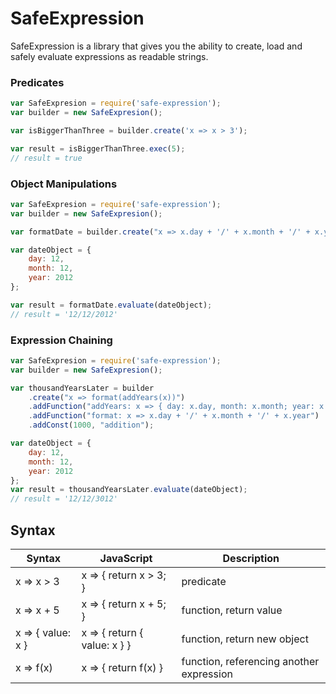 # SafeExpression

SafeExpression is a library that gives you the ability to create, load and safely evaluate expressions as readable strings.

### Predicates

```JavaScript
var SafeExpresion = require('safe-expression');
var builder = new SafeExpresion();

var isBiggerThanThree = builder.create('x => x > 3');

var result = isBiggerThanThree.exec(5);
// result = true
```

### Object Manipulations
```JavaScript
var SafeExpresion = require('safe-expression');
var builder = new SafeExpresion();

var formatDate = builder.create("x => x.day + '/' + x.month + '/' + x.year");

var dateObject = {
    day: 12,
    month: 12,
    year: 2012
};

var result = formatDate.evaluate(dateObject);
// result = '12/12/2012'
```

### Expression Chaining
```Javascript
var SafeExpresion = require('safe-expression');
var builder = new SafeExpresion();

var thousandYearsLater = builder
    .create("x => format(addYears(x))")
    .addFunction("addYears: x => { day: x.day, month: x.month; year: x.year + addition }")
    .addFunction("format: x => x.day + '/' + x.month + '/' + x.year")
    .addConst(1000, "addition");

var dateObject = {
    day: 12,
    month: 12,
    year: 2012
};
var result = thousandYearsLater.evaluate(dateObject);
// result = '12/12/3012'
```

## Syntax
| Syntax | JavaScript | Description |
| ------ | ------ | ------ |
| x => x > 3 | x => { return x > 3; }  | predicate | 
| x => x + 5 | x => { return x + 5; } | function, return value |
| x => { value: x } | x => { return { value: x } } | function, return new object |
| x => f(x) | x => { return f(x) } | function, referencing another expression |
